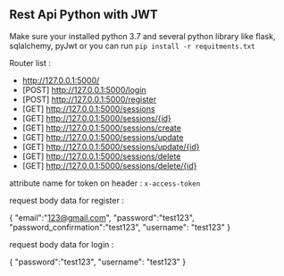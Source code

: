## Rest Api Python with JWT

Make sure your installed python 3.7 and several python library like flask, sqlalchemy, pyJwt or you can run `pip install -r requitments.txt`

Router list :
* http://127.0.0.1:5000/
* [POST] http://127.0.0.1:5000/login
* [POST] http://127.0.0.1:5000/register
* [GET] http://127.0.0.1:5000/sessions
* [GET] http://127.0.0.1:5000/sessions/{id}
* [GET] http://127.0.0.1:5000/sessions/create
* [GET] http://127.0.0.1:5000/sessions/update
* [GET] http://127.0.0.1:5000/sessions/update/{id}
* [GET] http://127.0.0.1:5000/sessions/delete
* [GET] http://127.0.0.1:5000/sessions/delete/{id}

attribute name for token on header : `x-access-token`

request body data for register :


{
	"email":"123@gmail.com",
	"password":"test123",
	"password_confirmation":"test123",
	"username": "test123"
}

request body data for login :

{
	"password":"test123",
	"username": "test123"
}